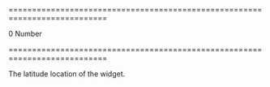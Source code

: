 ===========================================================================
<!--default-->0<!--/default-->
<!--type-->Number<!--/type-->
===========================================================================

<!--shortDescription-->
The latitude location of the widget.
<!--/shortDescription-->

<!--fullDescription-->

<!--/fullDescription-->